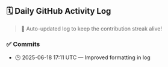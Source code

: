 ## 🗓️ Daily GitHub Activity Log

> 🤖 Auto-updated log to keep the contribution streak alive!

### ✅ Commits

- 🕒 2025-06-18 17:11 UTC — Improved formatting in log

